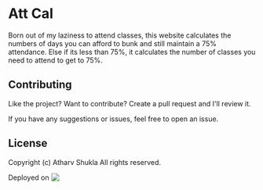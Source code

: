 # Att Cal

Born out of my laziness to attend classes, this website calculates the numbers of days you can afford to bunk and still maintain a 75% attendance. Else if its less than 75%, it calculates the number of classes you need to attend to get to 75%.


## Contributing

Like the project? Want to contribute? Create a pull request and I'll review it. 

If you have any suggestions or issues, feel free to open an issue.

## License

Copyright (c) Atharv Shukla All rights reserved.

<div style="display:flex;align-items:center;gap:5px">
Deployed on <img src="https://img.shields.io/badge/Vercel-000000?style=for-the-badge&logo=vercel&logoColor=white"/>
</div>
